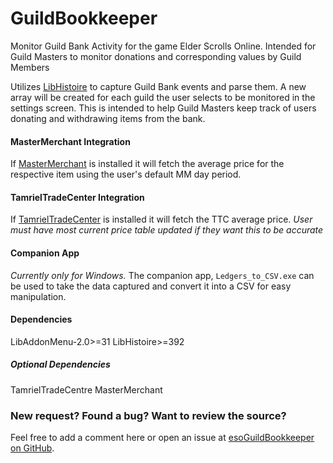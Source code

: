 # GuildBookkeeper
Monitor Guild Bank Activity for the game Elder Scrolls Online.  Intended for Guild Masters to monitor donations and corresponding values by Guild Members

Utilizes [LibHistoire](https://www.esoui.com/downloads/info2817-LibHistoire-GuildHistory.html) to capture Guild Bank events and parse them. A new array will be created for each guild the user selects to be monitored in the settings screen.  This is intended to help Guild Masters keep track of users donating and withdrawing items from the bank.

#### MasterMerchant Integration
If [MasterMerchant](https://www.esoui.com/downloads/info2753-MasterMerchant3.0.html) is installed it will fetch the average price for the respective item using the user's default MM day period.

#### TamrielTradeCenter Integration
If [TamrielTradeCenter](https://tamrieltradecentre.com/) is installed it will fetch the TTC average price.
*User must have most current price table updated if they want this to be accurate*

#### Companion App
*Currently only for Windows.*
The companion app, `Ledgers_to_CSV.exe` can be used to take the data captured and convert it into a CSV for easy manipulation.

#### Dependencies
LibAddonMenu-2.0>=31
LibHistoire>=392

##### Optional Dependencies
TamrielTradeCentre
MasterMerchant

### New request? Found a bug? Want to review the source?
Feel free to add a comment here or open an issue at [esoGuildBookkeeper on GitHub](https://github.com/UnusualPi/esoGuildBookkeeper).
